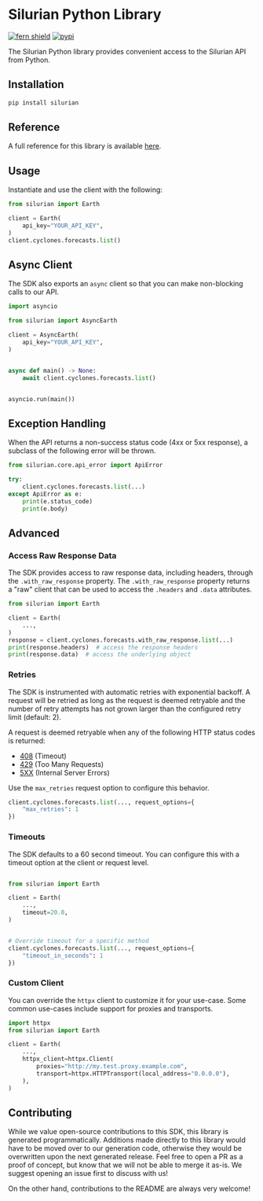 # Silurian Python Library

[![fern shield](https://img.shields.io/badge/%F0%9F%8C%BF-Built%20with%20Fern-brightgreen)](https://buildwithfern.com?utm_source=github&utm_medium=github&utm_campaign=readme&utm_source=https%3A%2F%2Fgithub.com%2Fsilurian-ai%2Fsilurian-python)
[![pypi](https://img.shields.io/pypi/v/silurian)](https://pypi.python.org/pypi/silurian)

The Silurian Python library provides convenient access to the Silurian API from Python.

## Installation

```sh
pip install silurian
```

## Reference

A full reference for this library is available [here](./reference.md).

## Usage

Instantiate and use the client with the following:

```python
from silurian import Earth

client = Earth(
    api_key="YOUR_API_KEY",
)
client.cyclones.forecasts.list()
```

## Async Client

The SDK also exports an `async` client so that you can make non-blocking calls to our API.

```python
import asyncio

from silurian import AsyncEarth

client = AsyncEarth(
    api_key="YOUR_API_KEY",
)


async def main() -> None:
    await client.cyclones.forecasts.list()


asyncio.run(main())
```

## Exception Handling

When the API returns a non-success status code (4xx or 5xx response), a subclass of the following error
will be thrown.

```python
from silurian.core.api_error import ApiError

try:
    client.cyclones.forecasts.list(...)
except ApiError as e:
    print(e.status_code)
    print(e.body)
```

## Advanced

### Access Raw Response Data

The SDK provides access to raw response data, including headers, through the `.with_raw_response` property.
The `.with_raw_response` property returns a "raw" client that can be used to access the `.headers` and `.data` attributes.

```python
from silurian import Earth

client = Earth(
    ...,
)
response = client.cyclones.forecasts.with_raw_response.list(...)
print(response.headers)  # access the response headers
print(response.data)  # access the underlying object
```

### Retries

The SDK is instrumented with automatic retries with exponential backoff. A request will be retried as long
as the request is deemed retryable and the number of retry attempts has not grown larger than the configured
retry limit (default: 2).

A request is deemed retryable when any of the following HTTP status codes is returned:

- [408](https://developer.mozilla.org/en-US/docs/Web/HTTP/Status/408) (Timeout)
- [429](https://developer.mozilla.org/en-US/docs/Web/HTTP/Status/429) (Too Many Requests)
- [5XX](https://developer.mozilla.org/en-US/docs/Web/HTTP/Status/500) (Internal Server Errors)

Use the `max_retries` request option to configure this behavior.

```python
client.cyclones.forecasts.list(..., request_options={
    "max_retries": 1
})
```

### Timeouts

The SDK defaults to a 60 second timeout. You can configure this with a timeout option at the client or request level.

```python

from silurian import Earth

client = Earth(
    ...,
    timeout=20.0,
)


# Override timeout for a specific method
client.cyclones.forecasts.list(..., request_options={
    "timeout_in_seconds": 1
})
```

### Custom Client

You can override the `httpx` client to customize it for your use-case. Some common use-cases include support for proxies
and transports.

```python
import httpx
from silurian import Earth

client = Earth(
    ...,
    httpx_client=httpx.Client(
        proxies="http://my.test.proxy.example.com",
        transport=httpx.HTTPTransport(local_address="0.0.0.0"),
    ),
)
```

## Contributing

While we value open-source contributions to this SDK, this library is generated programmatically.
Additions made directly to this library would have to be moved over to our generation code,
otherwise they would be overwritten upon the next generated release. Feel free to open a PR as
a proof of concept, but know that we will not be able to merge it as-is. We suggest opening
an issue first to discuss with us!

On the other hand, contributions to the README are always very welcome!
